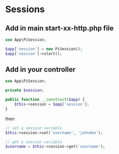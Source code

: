 # Sessions

## Add in main start-xx-http.php file

```php
use App\PiSession;

$app['session'] = new PiSession();
$app['session']->start();
```

## Add in your controller

```php
use App\PiSession;

private $session;

public function __construct($app) {
    $this->session = $app['session'];
}
```

then

```php
// set a session variable
$this->session->set('username', 'johndoe');

// get a session variable
$username = $this->session->get('username');
```
